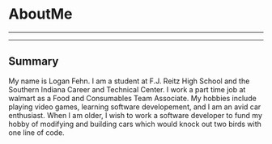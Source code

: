 # AboutMe
---
---
## Summary
My name is Logan Fehn. I am a student at F.J. Reitz High School and the Southern Indiana Career and Technical Center. I work a part time job at walmart as a Food and Consumables Team Associate. My hobbies include playing video games, learning software developement, and I am an avid car enthusiast. When I am older, I wish to work a software developer to fund my hobby of modifying and building cars which would knock out two birds with one line of code.
